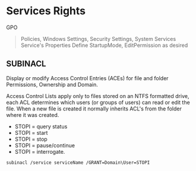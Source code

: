 # Services Rights

GPO
> Policies, Windows Settings, Security Settings, System Services
> Service's Properties
> Define StartupMode, EditPermission as desired


## SUBINACL
Display or modify Access Control Entries (ACEs) for file and folder Permissions, Ownership and Domain.

Access Control Lists apply only to files stored on an NTFS formatted drive, each ACL determines which users (or groups of users) can read or edit the file. When a new file is created it normally inherits ACL's from the folder where it was created.

- STOPI = query status
- STOPI = start
- STOPI = stop
- STOPI = pause/continue
- STOPI = interrogate.

```
subinacl /service serviceName /GRANT=Domain\User=STOPI
```